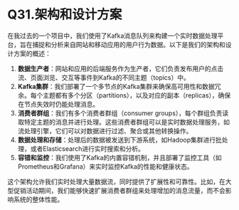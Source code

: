 # Q31.架构和设计方案

在我过去的一个项目中，我们使用了Kafka消息队列来构建一个实时数据处理平台，旨在捕捉和分析来自网站和移动应用的用户行为数据。以下是我们的架构和设计方案的概述：

1. **数据生产者**：网站和应用的后端服务作为生产者，它们负责发布用户的点击流、页面浏览、交互等事件到Kafka的不同主题（topics）中。
2. **Kafka集群**：我们部署了一个多节点的Kafka集群来确保高可用性和数据冗余。每个主题都有多个分区（partitions），以及对应的副本（replicas），确保在节点失效时仍能处理消息。
3. **消费者群组**：我们有多个消费者群组（consumer groups），每个群组负责读取特定主题的消息并进行处理。这些消费者群组可以是实时数据处理服务，如流处理引擎，它们可以对数据进行过滤、聚合或其他转换操作。
4. **数据处理和存储**：处理后的数据被发送到下游系统，如Hadoop集群进行批处理，或者Elasticsearch进行实时搜索和分析。
5. **容错和监控**：我们使用了Kafka的内置容错机制，并且部署了监控工具（如Prometheus和Grafana）来实时监控Kafka的性能和健康状态。

这个架构允许我们实时处理大量数据流，同时提供了扩展性和可靠性。比如，在大型促销活动期间，我们能够快速扩展消费者群组来处理增加的消息流量，而不会影响系统的整体性能。

